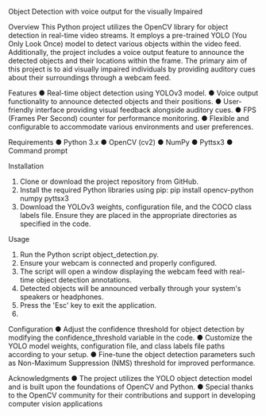 Object Detection with voice output for the visually Impaired

Overview
This Python project utilizes the OpenCV library for object detection in real-time video
streams. It employs a pre-trained YOLO (You Only Look Once) model to detect various
objects within the video feed. Additionally, the project includes a voice output feature to
announce the detected objects and their locations within the frame. The primary aim of this
project is to aid visually impaired individuals by providing auditory cues about their
surroundings through a webcam feed.

Features
● Real-time object detection using YOLOv3 model.
● Voice output functionality to announce detected objects and their positions.
● User-friendly interface providing visual feedback alongside auditory cues.
● FPS (Frames Per Second) counter for performance monitoring.
● Flexible and configurable to accommodate various environments and user
preferences.

Requirements
● Python 3.x
● OpenCV (cv2)
● NumPy
● Pyttsx3
● Command prompt

Installation
1. Clone or download the project repository from GitHub.
2. Install the required Python libraries using pip:
pip install opencv-python numpy pyttsx3
3. Download the YOLOv3 weights, configuration file, and the COCO class labels file.
Ensure they are placed in the appropriate directories as specified in the code.

Usage
1. Run the Python script object_detection.py.
2. Ensure your webcam is connected and properly configured.
3. The script will open a window displaying the webcam feed with real-time object
detection annotations.
4. Detected objects will be announced verbally through your system's speakers or
headphones.
5. Press the 'Esc' key to exit the application.
6. 
Configuration
● Adjust the confidence threshold for object detection by modifying the
confidence_threshold variable in the code.
● Customize the YOLO model weights, configuration file, and class labels file paths
according to your setup.
● Fine-tune the object detection parameters such as Non-Maximum Suppression (NMS)
threshold for improved performance.

Acknowledgments
● The project utilizes the YOLO object detection model and is built upon the
foundations of OpenCV and Python.
● Special thanks to the OpenCV community for their contributions and support in
developing computer vision applications
